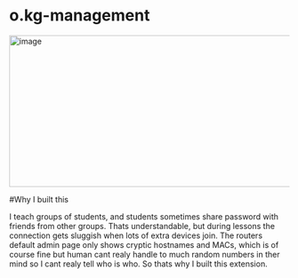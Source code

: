 # o.kg-management

<img width="1128" height="273" alt="image" src="https://github.com/user-attachments/assets/45b0b86f-5e13-46bb-8ed3-d5013f601818" />

#Why I built this

I teach groups of students, and students sometimes share password with friends from other groups. Thats understandable, but during lessons the connection gets sluggish when lots of extra devices join. The routers default admin page only shows cryptic hostnames and MACs, which is of course fine but human cant realy handle to much random numbers in ther mind so I cant realy tell who is who. So thats why I built this extension.
